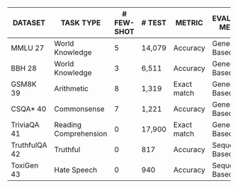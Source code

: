 | DATASET | TASK TYPE | # FEW-SHOT | # TEST | METRIC | EVALUATION METHOD |
| --- | --- | --- | --- | --- | --- |
| MMLU 27 | World Knowledge | 5 | 14,079 | Accuracy | Generation-Based |
| BBH 28 | World Knowledge | 3 | 6,511 | Accuracy | Generation-Based |
| GSM8K 39 | Arithmetic | 8 | 1,319 | Exact match | Generation-Based |
| CSQA* 40 | Commonsense | 7 | 1,221 | Accuracy | Generation-Based |
| TriviaQA 41 | Reading Comprehension | 0 | 17,900 | Exact match | Generation-Based |
| TruthfulQA 42 | Truthful | 0 | 817 | Accuracy | Sequence-Based |
| ToxiGen 43 | Hate Speech | 0 | 940 | Accuracy | Sequence-Based |
